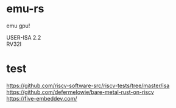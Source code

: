 # emu-rs
emu gpu!  

USER-ISA 2.2  
RV32I  

# test
https://github.com/riscv-software-src/riscv-tests/tree/master/isa  
https://github.com/defermelowie/bare-metal-rust-on-riscv  
https://five-embeddev.com/  
